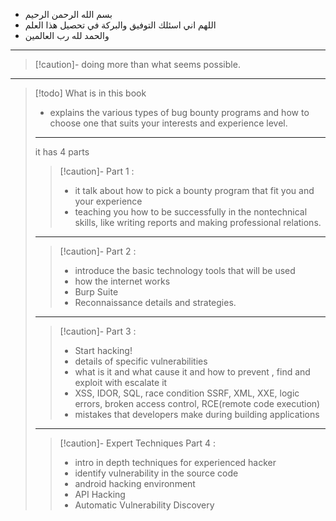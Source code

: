 
- بسم الله الرحمن الرحيم
- اللهم اني اسئلك التوفيق والبركة في تحصيل هذا العلم
- والحمد لله رب العالمين
---

>[!caution]- doing more than what seems possible.

----

>[!todo] What is in this book
>- explains the various types of bug bounty programs and how to choose one that suits your interests and experience level.
>---
>it has 4 parts 
>
>>[!caution]- Part 1 :
>>- it talk about how to pick a bounty program that fit you and your experience
>>- teaching you how to be successfully in the nontechnical skills, like writing reports and making professional relations.
>---
>>[!caution]- Part 2 :
>>- introduce the basic technology tools that will be used
>>- how the internet works
>>- Burp Suite
>>- Reconnaissance details and strategies.
>---
>>[!caution]- Part 3 :
>>- Start hacking!
>>- details of specific vulnerabilities
>>	- what is it and what cause it and how to prevent , find and exploit with escalate it
>>- XSS, IDOR, SQL, race condition SSRF, XML, XXE, logic errors, broken access control, RCE(remote code execution)
>>- mistakes that developers make during building applications
>---
>>[!caution]- Expert Techniques Part 4 :
>>- intro in depth techniques for experienced hacker
>>- identify vulnerability in the source code
>>- android hacking environment
>>- API Hacking
>>- Automatic Vulnerability Discovery


